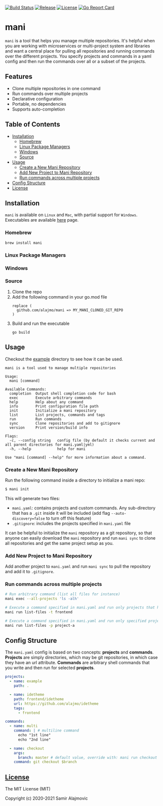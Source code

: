 [![Build Status](https://github.com/alajmo/mani/workflows/build/badge.svg)](https://github.com/alajmo/mani/actions)
[![Release](https://img.shields.io/github/release-pre/alajmo/mani.svg)](https://github.com/alajmo/mani/releases)
[![License](https://img.shields.io/badge/license-MIT-green)](https://img.shields.io/badge/license-MIT-green)
[![Go Report Card](https://goreportcard.com/badge/github.com/alajmo/mani)](https://goreportcard.com/report/github.com/alajmo/mani)

# mani

`mani` is a tool that helps you manage multiple repositories. It's helpful when you are working with microservices or multi-project system and libraries and want a central place for pulling all repositories and running commands over the different projects. You specify projects and commands in a yaml config and then run the commands over all or a subset of the projects.

## Features

- Clone multiple repositories in one command
- Run commands over multiple projects
- Declarative configuration
- Portable, no dependencies
- Supports auto-completion

## Table of Contents

* [Installation](#installation)
  * [Homebrew](#homebrew)
  * [Linux Package Managers](#linux-package-managers)
  * [Windows](#windows)
  * [Source](#source)
* [Usage](#usage)
  * [Create a New Mani Repository](#create-a-new-mani-repository)
  * [Add New Project to Mani Repository](#add-new-project-to-mani-repository)
  * [Run commands across multiple projects](#run-commands-across-multiple-projects)
* [Config Structure](#config-structure)
* [License](#license)

## Installation

`mani` is available on `Linux` and `Mac`, with partial support for `Windows`. Executables are available [here](https://github.com/alajmo/mani/releases) page.

### Homebrew

```
brew install mani
```

### Linux Package Managers

### Windows

### Source

1.  Clone the repo
2.  Add the following command in your go.mod file
    ```text
    replace (
      github.com/alajmo/mani => MY_MANI_CLONED_GIT_REPO
    )
    ```
3.  Build and run the executable
    ```shell
    go build
    ```

## Usage

Checkout the [example](/_example) directory to see how it can be used.

```
mani is a tool used to manage multiple repositories

Usage:
  mani [command]

Available Commands:
  completion  Output shell completion code for bash
  exec        Execute arbitrary commands
  help        Help about any command
  info        Print configuration file path
  init        Initialize a mani repository
  list        List projects, commands and tags
  run         Run commands
  sync        Clone repositories and add to gitignore
  version     Print version/build info

Flags:
  -c, --config string   config file (by default it checks current and all parent directories for mani.yaml|yml)
  -h, --help            help for mani

Use "mani [command] --help" for more information about a command.
```

### Create a New Mani Repository

Run the following command inside a directory to initialize a mani repo:

```sh
$ mani init
```

This will generate two files:

- `mani.yaml`: contains projects and custom commands. Any sub-directory that has a `.git` inside it will be included (add flag `--auto-discovery=false` to turn off this feature)
- `.gitignore`: includes the projects specified in `mani.yaml` file

It can be helpful to initialize the `mani` repository as a git repository, so that anyone can easily download the `mani` repository and run `mani sync` to clone all repositories and get the same project setup as you.

### Add New Project to Mani Repository

Add another project to `mani.yaml` and run `mani sync` to pull the repository and add it to `.gitignore`.

### Run commands across multiple projects

```sh
# Run arbitrary command (list all files for instance)
mani exec --all-projects 'ls -alh'

# Execute a command specified in mani.yaml and run only projects that have the frontend tag
mani run list-files -t frontend

# Execute a command specified in mani.yaml and run only specified projects
mani run list-files -p project-a
```

## Config Structure

The `mani.yaml` config is based on two concepts: __projects__ and __commands__. __Projects__ are simply directories, which may be git repositories, in which case they have an url attribute. __Commands__ are arbitrary shell commands that you write and then run for selected __projects__.

```yaml
projects:
  - name: example
    path: .

  - name: idetheme
    path: frontend/idetheme
    url: https://github.com/alajmo/idetheme
    tags:
      - frontend

commands:
  - name: multi
    command: | # multiline command
      echo "1st line"
      echo "2nd line"

  - name: checkout
    args:
      branch: master # default value, override with: mani run checkout -a branch=development
    command: git checkout $branch
```

## [License](LICENSE)

The MIT License (MIT)

Copyright (c) 2020-2021 Samir Alajmovic
